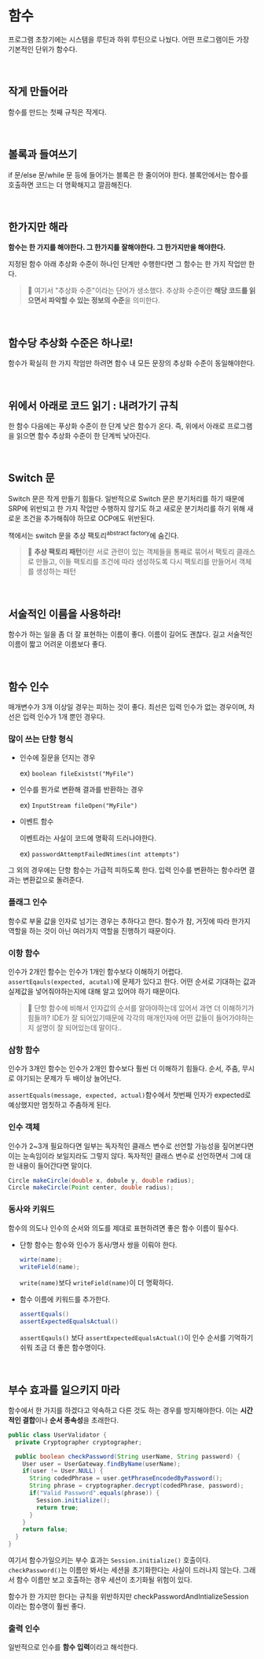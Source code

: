 # 함수
프로그램 초창기에는 시스템을 루틴과 하위 루틴으로 나눴다. 어떤 프로그램이든 가장 기본적인 단위가 함수다.

<br/>

## 작게 만들어라
함수를 만드는 첫째 규칙은 작게다.

<br/>

## 볼록과 들여쓰기
if 문/else 문/while 문 등에 들어가는 블록은 한 줄이어야 한다. 블록안에서는 함수를 호출하면 코드는 더 명확해지고 깔끔해진다.

<br/>

## 한가지만 해라
**함수는 한 가지를 해야한다. 그 한가지를 잘해야한다. 그 한가지만을 해야한다.** 

지정된 함수 아래 추상화 수준이 하나인 단계만 수행한다면 그 함수는 한 가지 작업만 한다.

>🤔 여기서 "추상화 수준"이라는 단어가 생소했다. 추상화 수준이란 **해당 코드를 읽으면서 파악할 수 있는 정보의 수준**을 의미한다.

<br/>

## 함수당 추상화 수준은 하나로!
함수가 확실히 한 가지 작엄만 하려면 함수 내 모든 문장의 추상화 수준이 동일해야한다.

<br/>

## 위에서 아래로 코드 읽기 : 내려가기 규칙
한 함수 다음에는 푸상화 수준이 한 단계 낮은 함수가 온다. 즉, 위에서 아래로 프로그램을 읽으면 함수 추상화 수준이 한 단계씩 낮아진다.


<br/>

## Switch 문
Switch 문은 작게 만들기 힘들다. 일반적으로 Switch 문은 분기처리를 하기 때문에 SRP에 위반되고 한 가지 작업만 수행하지 않기도 하고 새로운 분기처리를 하기 위해 새로운 조건을 추가해줘야 하므로 OCP에도 위반된다.

책에서는 switch 문을 추상 팩토리<sup>abstract factory</sup>에 숨긴다.


>🤔 **추상 팩토리 패턴**이란 서로 관련이 있는 객체들을 통째로 묶어서 팩토리 클래스로 만들고, 이들 팩토리를 조건에 따라 생성하도록 다시 팩토리를 만들어서 객체를 생성하는 패턴

<br/>

## 서술적인 이름을 사용하라!
함수가 하는 일을 좀 더 잘 표현하는 이름이 좋다. 이름이 길어도 괜찮다. 길고 서술적인 이름이 짧고 어려운 이름보다 좋다.

<br/>

## 함수 인수
매개변수가 3개 이상일 경우는 피하는 것이 좋다. 최선은 입력 인수가 없는 경우이며, 차선은 입력 인수가 1개 뿐인 경우다.

### 많이 쓰는 단항 형식
+ 인수에 질문을 던지는 경우

  ex) `boolean fileExistst("MyFile")`

+ 인수를 뭔가로 변환해 결과를 반환하는 경우
  
  ex) `InputStream fileOpen("MyFile")`

+ 이벤트 함수

  이벤트라는 사실이 코드에 명확히 드러나야한다.

  ex) `passwordAttemptFailedNtimes(int attempts")`

그 외의 경우에는 단항 함수는 가급적 피하도록 한다. 입력 인수를 변환하는 함수라면 결과는 변환값으로 돌려준다.

### 플래그 인수
함수로 부울 값을 인자로 넘기는 경우는 추하다고 한다. 함수가 참, 거짓에 따라 한가지 역할을 하는 것이 아닌 여러가지 역할을 진행하기 때문이다.

### 이항 함수
인수가 2개인 함수는 인수가 1개인 함수보다 이해하기 어렵다. `assertEqauls(expected, acutal)`에 문제가 있다고 한다. 어떤 순서로 기대하는 값과 실제값을 넣어줘야하는지에 대해 알고 있어야 하기 때문이다.

>🤔 단항 함수에 비해서 인자값의 순서를 알아야하는데 있어서 과연 더 이해하기가 힘들까? IDE가 잘 되어있기때문에 각각의 매개인자에 어떤 값들이 들어가야하는지 설명이 잘 되어있는데 말이다..

### 삼항 함수
인수가 3개인 함수는 인수가 2개인 함수보다 훨씬 더 이해하기 힘들다. 순서, 주춤, 무시로 야기되는 문제가 두 배이상 늘어난다. 

`assertEquals(message, expected, actual)`함수에서 첫번째 인자가 expected로 예상했지만 멈칫하고 주춤하게 된다.

### 인수 객체
인수가 2~3개 필요하다면 일부는 독자적인 클래스 변수로 선언할 가능성을 짚어본다면 이는 눈속임이라 보일지라도 그렇지 않다.
독자적인 클래스 변수로 선언하면서 그에 대한 내용이 들어간다면 말이다.

```java
Circle makeCircle(double x, dobule y, double radius);
Circle makeCircle(Point center, double radius);
```

### 동사와 키워드
함수의 의도나 인수의 순서와 의도를 제대로 표현하려면 좋은 함수 이름이 필수다.

+ 단항 함수는 함수와 인수가 동사/명사 쌍을 이뤄야 한다.

  ```java
  wirte(name);
  writeField(name);
  ```

  `write(name)`보다 `writeField(name)`이 더 명확하다.

+ 함수 이름에 키워드를 추가한다.

  ```java
  assertEquals()
  assertExpectedEqualsActual()
  ```
  `assertEqauls()` 보다 `assertExpectedEqualsActual()`이 인수 순서를 기억하기 쉬워 조금 더 좋은 함수명이다.

<br/>

## 부수 효과를 일으키지 마라
함수에서 한 가지를 하겠다고 약속하고 다른 것도 하는 경우를 방지해야한다. 이는 **시간적인 결합**이나 **순서 종속성**을 
초래한다. 
```java
public class UserValidator {
  private Cryptographer cryptographer;

  public boolean checkPassword(String userName, String password) {
    User user = UserGateway.findByName(userName);
    if(user != User.NULL) {
      String codedPhrase = user.getPhraseEncodedByPassword();
      String phrase = cryptographer.decrypt(codedPhrase, password);
      if("Valid Password".equals(phrase)) {
        Session.initialize();
        return true;
      }
    }
    return false;
  }
}
```

여기서 함수가일으키는 부수 효과는 `Session.initialize()` 호출이다. `checkPassword()`는 이름만 봐서는 세션을 초기화한다는 사실이 드러나지 않는다. 그래서 함수 이름만 보고 호출하는 경우 세션이 초기화될 위험이 있다.

함수가 한 가지만 한다는 규칙을 위반하지만 checkPasswordAndIntializeSession 이라는 함수명이 훨씬 좋다.

### 출력 인수
일반적으로 인수를 **함수 입력**이라고 해석한다.
